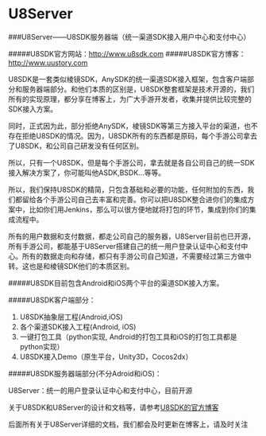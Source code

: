 # U8Server
###U8Server——U8SDK服务器端（统一渠道SDK接入用户中心和支付中心）

#####U8SDK官方网站：http://www.u8sdk.com
#####U8SDK官方博客：http://www.uustory.com

U8SDK是一套类似棱镜SDK，AnySDK的统一渠道SDK接入框架，包含客户端部分和服务器端部分。和他们本质的区别是，U8SDK整套框架是技术开源的，我们所有的实现原理，都分享在博客上，为广大手游开发者，收集并提供比较完整的SDK接入方案。

同时，正式因为此，部分拒绝AnySDK，棱镜SDK等第三方接入平台的渠道，也不存在拒绝U8SDK的情况。因为，U8SDK所有的东西都是原码，每个手游公司拿去了U8SDK，和公司自己研发没有任何区别。

所以，只有一个U8SDK，但是每个手游公司，拿去就是各自公司自己的统一SDK接入解决方案了，你可能叫他ASDK,BSDK...等等。

所以，我们保持U8SDK的精简，只包含基础和必要的功能，任何附加的东西，我们都留给各个手游公司自己去丰富和完善。你可以把U8SDK整合进你们的集成方案中，比如你们用Jenkins，那么可以很方便地就将打包的环节，集成到你们的集成流程中。

所有的用户数据和支付数据，都走公司自己的服务器，U8Server目前也已开源，所有手游公司，都能基于U8Server搭建自己的统一用户登录认证中心和支付中心。所有的数据走向和存储，都只有手游公司自己知道，不需要经过第三方做中转。这也是和棱镜SDK他们的本质区别。

#####U8SDK目前包含Android和iOS两个平台的渠道SDK接入方案。

#####U8SDK客户端部分：

1. U8SDK抽象层工程(Android,iOS)
2. 各个渠道SDK接入工程(Android, iOS)
3. 一键打包工具（python实现, Android的打包工具和iOS的打包工具都是python实现）
4. U8SDK接入Demo（原生平台，Unity3D，Cocos2dx）

#####U8SDK服务器端部分(不分Adroid和iOS)：

U8Server：统一的用户登录认证中心和支付中心，目前开源

关于U8SDK和U8Server的设计和文档等，请参考[U8SDK的官方博客](http://www.uustory.com)

后面所有关于U8Server详细的文档，我们都会及时更新在博客上，请及时关注